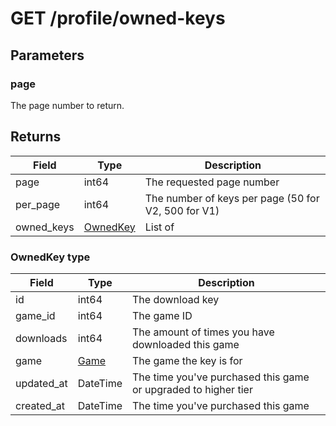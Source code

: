 # GET /profile/owned-keys

## Parameters
### page
The page number to return.  

## Returns
| Field | Type | Description |
|---|---|---|
| page | int64 | The requested page number |
| per_page | int64 | The number of keys per page (50 for V2, 500 for V1) |
| owned_keys | [OwnedKey](#ownedkey-type) | List of  |

### OwnedKey type
| Field | Type | Description |
|---|---|---|
| id | int64 | The download key |
| game_id | int64 | The game ID |
| downloads | int64 | The amount of times you have downloaded this game |
| game | [Game](/API/V2/Games/game.html#game-type) | The game the key is for |
| updated_at | DateTime | The time you've purchased this game or upgraded to higher tier |
| created_at | DateTime | The time you've purchased this game |